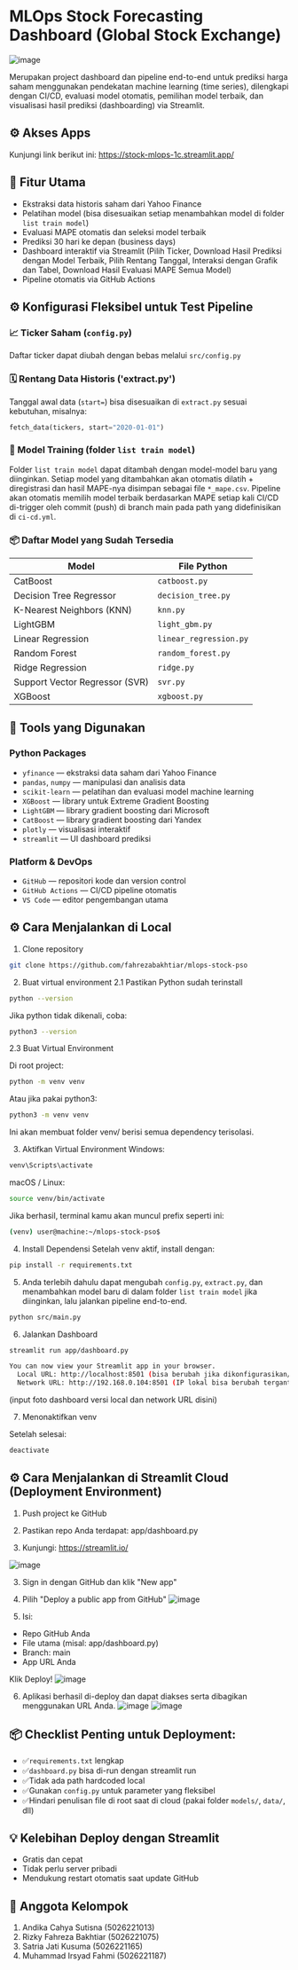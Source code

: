 # MLOps Stock Forecasting Dashboard (Global Stock Exchange)
![image](https://github.com/user-attachments/assets/57a98a20-299b-4680-9fd6-4496d3ca6582)

Merupakan project dashboard dan pipeline end-to-end untuk prediksi harga saham menggunakan pendekatan machine learning (time series), dilengkapi dengan CI/CD, evaluasi model otomatis, pemilihan model terbaik, dan visualisasi hasil prediksi (dashboarding) via Streamlit.

## ⚙️ Akses Apps
Kunjungi link berikut ini: https://stock-mlops-1c.streamlit.app/

## 🚀 Fitur Utama
- Ekstraksi data historis saham dari Yahoo Finance
- Pelatihan model (bisa disesuaikan setiap menambahkan model di folder `list train model`)
- Evaluasi MAPE otomatis dan seleksi model terbaik
- Prediksi 30 hari ke depan (business days)
- Dashboard interaktif via Streamlit (Pilih Ticker, Download Hasil Prediksi dengan Model Terbaik, Pilih Rentang Tanggal, Interaksi dengan Grafik dan Tabel, Download Hasil Evaluasi MAPE Semua Model)
- Pipeline otomatis via GitHub Actions

## ⚙️ Konfigurasi Fleksibel untuk Test Pipeline
### 📈 Ticker Saham (`config.py`)
Daftar ticker dapat diubah dengan bebas melalui `src/config.py`

### 🗓️ Rentang Data Historis ('extract.py')
Tanggal awal data (`start=`) bisa disesuaikan di `extract.py` sesuai kebutuhan, misalnya:
```python
fetch_data(tickers, start="2020-01-01")
```
### 🔄 Model Training (folder `list train model`)
Folder `list train model` dapat ditambah dengan model-model baru yang diinginkan. Setiap model yang ditambahkan akan otomatis dilatih + diregistrasi dan hasil MAPE-nya disimpan sebagai file `*_mape.csv`. Pipeline akan otomatis memilih model terbaik berdasarkan MAPE setiap kali CI/CD di-trigger oleh commit (push) di branch main pada path yang didefinisikan di `ci-cd.yml`.

### 📦 Daftar Model yang Sudah Tersedia
| Model                          | File Python                      |
|--------------------------------|----------------------------------|
| CatBoost                       | `catboost.py`          |
| Decision Tree Regressor       | `decision_tree.py`     |
| K-Nearest Neighbors (KNN)      | `knn.py`               |
| LightGBM                       | `light_gbm.py`          |
| Linear Regression              | `linear_regression.py` |
| Random Forest                  | `random_forest.py`                |
| Ridge Regression               | `ridge.py`             |
| Support Vector Regressor (SVR) | `svr.py`               |
| XGBoost                        | `xgboost.py`           |

## 🧰 Tools yang Digunakan
### Python Packages
- `yfinance` — ekstraksi data saham dari Yahoo Finance  
- `pandas`, `numpy` — manipulasi dan analisis data  
- `scikit-learn` — pelatihan dan evaluasi model machine learning
- `XGBoost` — library untuk Extreme Gradient Boosting
- `LightGBM` — library gradient boosting dari Microsoft
- `CatBoost` — library gradient boosting dari Yandex
- `plotly` — visualisasi interaktif  
- `streamlit` — UI dashboard prediksi

### Platform & DevOps
- `GitHub` — repositori kode dan version control  
- `GitHub Actions` — CI/CD pipeline otomatis  
- `VS Code` — editor pengembangan utama  

## ⚙️ Cara Menjalankan di Local
1. Clone repository

```bash 
git clone https://github.com/fahrezabakhtiar/mlops-stock-pso
```

2. Buat virtual environment 
2.1 Pastikan Python sudah terinstall
   
```bash 
python --version
```

Jika python tidak dikenali, coba:

```bash 
python3 --version
```

2.3 Buat Virtual Environment

Di root project:

```bash 
python -m venv venv
```

Atau jika pakai python3:

```bash 
python3 -m venv venv
```

Ini akan membuat folder venv/ berisi semua dependency terisolasi.

3. Aktifkan Virtual Environment
Windows:

```bash 
venv\Scripts\activate
```

macOS / Linux:

```bash 
source venv/bin/activate
```

Jika berhasil, terminal kamu akan muncul prefix seperti ini:

```bash 
(venv) user@machine:~/mlops-stock-pso$
```

4. Install Dependensi
Setelah venv aktif, install dengan:

```bash 
pip install -r requirements.txt
```

5. Anda terlebih dahulu dapat mengubah `config.py`, `extract.py`, dan menambahkan model baru di dalam folder `list train model` jika diinginkan, lalu jalankan pipeline end-to-end.
   
```bash 
python src/main.py
```

6. Jalankan Dashboard
   
```bash 
streamlit run app/dashboard.py

You can now view your Streamlit app in your browser.
  Local URL: http://localhost:8501 (bisa berubah jika dikonfigurasikan/ ada conflict port)
  Network URL: http://192.168.0.104:8501 (IP lokal bisa berubah tergantung koneksi dan DHCP)
```

(input foto dashboard versi local dan network URL disini)


7. Menonaktifkan venv

Setelah selesai:
```bash 
deactivate
```

## ⚙️ Cara Menjalankan di Streamlit Cloud (Deployment Environment)

1. Push project ke GitHub
2. Pastikan repo Anda terdapat: app/dashboard.py

3. Kunjungi: https://streamlit.io/

  ![image](https://github.com/user-attachments/assets/f41aefa7-b812-4cb0-8650-d7ca28c3e626)

3. Sign in dengan GitHub dan klik "New app"

4. Pilih "Deploy a public app from GitHub"
  ![image](https://github.com/user-attachments/assets/a963c2f1-2011-4f36-b8dc-2c5d9a9b4278)

5. Isi:
* Repo GitHub Anda
* File utama (misal: app/dashboard.py)
* Branch: main
* App URL Anda

Klik Deploy!
  ![image](https://github.com/user-attachments/assets/c3606bbb-3d20-4b24-b2ff-d5f9e0315977)

6. Aplikasi berhasil di-deploy dan dapat diakses serta dibagikan menggunakan URL Anda.
![image](https://github.com/user-attachments/assets/3edf3edd-d1c1-4be7-b4d7-7c9a5a8ceded)
![image](https://github.com/user-attachments/assets/a7548c2f-7071-4c3a-a91b-c63f850fd515)

## 📦 Checklist Penting untuk Deployment:
 * ✅`requirements.txt` lengkap
 * ✅`dashboard.py` bisa di-run dengan streamlit run
 * ✅Tidak ada path hardcoded local
 * ✅Gunakan `config.py` untuk parameter yang fleksibel
 * ✅Hindari penulisan file di root saat di cloud (pakai folder `models/`, `data/`, dll)

## 💡 Kelebihan Deploy dengan Streamlit
* Gratis dan cepat
* Tidak perlu server pribadi
* Mendukung restart otomatis saat update GitHub

## 🏫 Anggota Kelompok
1. Andika Cahya Sutisna (5026221013)
2. Rizky Fahreza Bakhtiar (5026221075)
3. Satria Jati Kusuma (5026221165)
4. Muhammad Irsyad Fahmi (5026221187)
